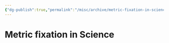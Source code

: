 ```yaml
---
{"dg-publish":true,"permalink":"/misc/archive/metric-fixation-in-science/"}
---
```



# Metric fixation in Science




 
 